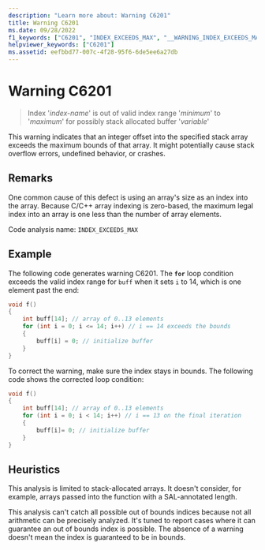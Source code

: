 ```yaml
---
description: "Learn more about: Warning C6201"
title: Warning C6201
ms.date: 09/28/2022
f1_keywords: ["C6201", "INDEX_EXCEEDS_MAX", "__WARNING_INDEX_EXCEEDS_MAX"]
helpviewer_keywords: ["C6201"]
ms.assetid: eefbbd77-007c-4f28-95f6-6de5ee6a27db
---
```

# Warning C6201

> Index '*index-name*' is out of valid index range '*minimum*' to '*maximum*' for possibly stack allocated buffer '*variable*'

This warning indicates that an integer offset into the specified stack array exceeds the maximum bounds of that array. It might potentially cause stack overflow errors, undefined behavior, or crashes.

## Remarks

One common cause of this defect is using an array's size as an index into the array. Because C/C++ array indexing is zero-based, the maximum legal index into an array is one less than the number of array elements.

Code analysis name: `INDEX_EXCEEDS_MAX`

## Example

The following code generates warning C6201. The **`for`** loop condition exceeds the valid index range for `buff` when it sets `i` to 14, which is one element past the end:

```cpp
void f()
{
    int buff[14]; // array of 0..13 elements
    for (int i = 0; i <= 14; i++) // i == 14 exceeds the bounds
    {
        buff[i] = 0; // initialize buffer
    }
}
```

To correct the warning, make sure the index stays in bounds. The following code shows the corrected loop condition:

```cpp
void f()
{
    int buff[14]; // array of 0..13 elements
    for (int i = 0; i < 14; i++) // i == 13 on the final iteration
    {
        buff[i]= 0; // initialize buffer
    }
}
```

## Heuristics

This analysis is limited to stack-allocated arrays. It doesn't consider, for example, arrays passed into the function with a SAL-annotated length.

This analysis can't catch all possible out of bounds indices because not all arithmetic can be precisely analyzed. It's tuned to report cases where it can guarantee an out of bounds index is possible. The absence of a warning doesn't mean the index is guaranteed to be in bounds.
